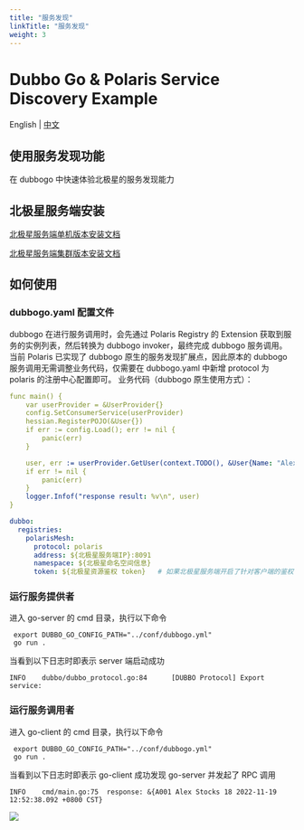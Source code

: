 ```yaml
---
title: "服务发现"
linkTitle: "服务发现"
weight: 3
---
```


# Dubbo Go & Polaris Service Discovery Example

English | [中文](./README-zh.md)

## 使用服务发现功能

在 dubbogo 中快速体验北极星的服务发现能力

## 北极星服务端安装

[北极星服务端单机版本安装文档](https://polarismesh.cn/docs/%E4%BD%BF%E7%94%A8%E6%8C%87%E5%8D%97/%E6%9C%8D%E5%8A%A1%E7%AB%AF%E5%AE%89%E8%A3%85/%E5%8D%95%E6%9C%BA%E7%89%88%E5%AE%89%E8%A3%85/)

[北极星服务端集群版本安装文档](https://polarismesh.cn/docs/%E4%BD%BF%E7%94%A8%E6%8C%87%E5%8D%97/%E6%9C%8D%E5%8A%A1%E7%AB%AF%E5%AE%89%E8%A3%85/%E9%9B%86%E7%BE%A4%E7%89%88%E5%AE%89%E8%A3%85/)

## 如何使用

### dubbogo.yaml 配置文件

dubbogo 在进行服务调用时，会先通过 Polaris Registry 的 Extension 获取到服务的实例列表，然后转换为 dubbogo invoker，最终完成 dubbogo 服务调用。
当前 Polaris 已实现了 dubbogo 原生的服务发现扩展点，因此原本的 dubbogo 服务调用无需调整业务代码，仅需要在 dubbogo.yaml 中新增 protocol 为 polaris 的注册中心配置即可。
业务代码（dubbogo 原生使用方式）：
```yaml
func main() {
    var userProvider = &UserProvider{}
    config.SetConsumerService(userProvider)
    hessian.RegisterPOJO(&User{})
    if err := config.Load(); err != nil {
        panic(err)
    }

    user, err := userProvider.GetUser(context.TODO(), &User{Name: "Alex001"})
    if err != nil {
        panic(err)
    }
    logger.Infof("response result: %v\n", user)
}
```
```yaml
dubbo:
  registries:
    polarisMesh:
      protocol: polaris 
      address: ${北极星服务端IP}:8091
      namespace: ${北极星命名空间信息}
      token: ${北极星资源鉴权 token}   # 如果北极星服务端开启了针对客户端的鉴权，则需要配置该参数
```

### 运行服务提供者

进入 go-server 的 cmd 目录，执行以下命令

```
 export DUBBO_GO_CONFIG_PATH="../conf/dubbogo.yml"
 go run .
```

当看到以下日志时即表示 server 端启动成功

```log
INFO    dubbo/dubbo_protocol.go:84      [DUBBO Protocol] Export service: 
```


### 运行服务调用者

进入 go-client 的 cmd 目录，执行以下命令


```
 export DUBBO_GO_CONFIG_PATH="../conf/dubbogo.yml"
 go run .
```

当看到以下日志时即表示 go-client 成功发现 go-server 并发起了 RPC 调用

```log
INFO    cmd/main.go:75  response: &{A001 Alex Stocks 18 2022-11-19 12:52:38.092 +0800 CST}
```
![](../images/服务实例.png)
